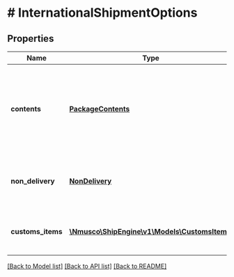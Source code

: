 # # InternationalShipmentOptions

## Properties

Name | Type | Description | Notes
------------ | ------------- | ------------- | -------------
**contents** | [**PackageContents**](PackageContents.md) | The type of contents in this shipment.  This may impact import duties or customs treatment. | 
**non_delivery** | [**NonDelivery**](NonDelivery.md) | Indicates what to do if a package is unable to be delivered. | 
**customs_items** | [**\Nmusco\ShipEngine\v1\Models\CustomsItem[]**](CustomsItem.md) | Customs declarations for each item in the shipment. | [optional] 

[[Back to Model list]](../../README.md#documentation-for-models) [[Back to API list]](../../README.md#documentation-for-api-endpoints) [[Back to README]](../../README.md)


